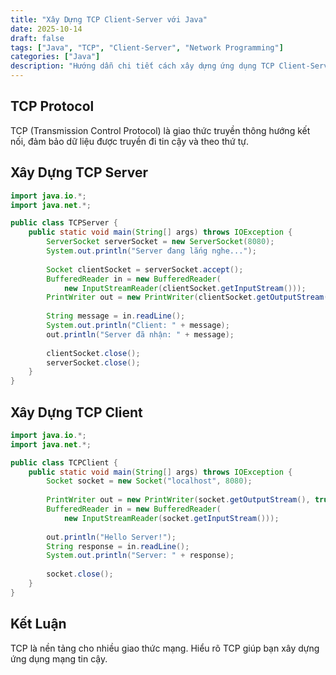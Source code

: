 ```yaml
---
title: "Xây Dựng TCP Client-Server với Java"
date: 2025-10-14
draft: false
tags: ["Java", "TCP", "Client-Server", "Network Programming"]
categories: ["Java"]
description: "Hướng dẫn chi tiết cách xây dựng ứng dụng TCP Client-Server bằng Java"
---
```


## TCP Protocol

TCP (Transmission Control Protocol) là giao thức truyền thông hướng kết nối, đảm bảo dữ liệu được truyền đi tin cậy và theo thứ tự.

## Xây Dựng TCP Server

```java
import java.io.*;
import java.net.*;

public class TCPServer {
    public static void main(String[] args) throws IOException {
        ServerSocket serverSocket = new ServerSocket(8080);
        System.out.println("Server đang lắng nghe...");
        
        Socket clientSocket = serverSocket.accept();
        BufferedReader in = new BufferedReader(
            new InputStreamReader(clientSocket.getInputStream()));
        PrintWriter out = new PrintWriter(clientSocket.getOutputStream(), true);
        
        String message = in.readLine();
        System.out.println("Client: " + message);
        out.println("Server đã nhận: " + message);
        
        clientSocket.close();
        serverSocket.close();
    }
}
```

## Xây Dựng TCP Client

```java
import java.io.*;
import java.net.*;

public class TCPClient {
    public static void main(String[] args) throws IOException {
        Socket socket = new Socket("localhost", 8080);
        
        PrintWriter out = new PrintWriter(socket.getOutputStream(), true);
        BufferedReader in = new BufferedReader(
            new InputStreamReader(socket.getInputStream()));
        
        out.println("Hello Server!");
        String response = in.readLine();
        System.out.println("Server: " + response);
        
        socket.close();
    }
}
```

## Kết Luận

TCP là nền tảng cho nhiều giao thức mạng. Hiểu rõ TCP giúp bạn xây dựng ứng dụng mạng tin cậy.
